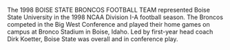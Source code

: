 The 1998 BOISE STATE BRONCOS FOOTBALL TEAM represented Boise State University in the 1998 NCAA Division I-A football season. The Broncos competed in the Big West Conference and played their home games on campus at Bronco Stadium in Boise, Idaho. Led by first-year head coach Dirk Koetter, Boise State was overall and in conference play.

